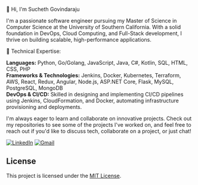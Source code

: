 👋 Hi, I'm Sucheth Govindaraju

I'm a passionate software engineer pursuing my Master of Science in Computer Science at the University of Southern California. With a solid foundation in DevOps, Cloud Computing, and Full-Stack development, I thrive on building scalable, high-performance applications.

🔧 Technical Expertise:

**Languages:** Python, Go/Golang, JavaScript, Java, C#, Kotlin, SQL, HTML, CSS, PHP  
**Frameworks & Technologies:** Jenkins, Docker, Kubernetes, Terraform, AWS, React, Redux, Angular, Node.js, ASP.NET Core, Flask, MySQL, PostgreSQL, MongoDB  
**DevOps & CI/CD:** Skilled in designing and implementing CI/CD pipelines using Jenkins, CloudFormation, and Docker, automating infrastructure provisioning and deployments.

I'm always eager to learn and collaborate on innovative projects. Check out my repositories to see some of the projects I've worked on, and feel free to reach out if you'd like to discuss tech, collaborate on a project, or just chat!

[![LinkedIn](https://img.shields.io/badge/LinkedIn-0077B5?style=for-the-badge&logo=linkedin&logoColor=white)](https://www.linkedin.com/in/suchethg/)
[![Gmail](https://img.shields.io/badge/Gmail-D14836?style=for-the-badge&logo=gmail&logoColor=white)](mailto:suchethgr@gmail.com)

## License

This project is licensed under the [MIT License](LICENSE).
